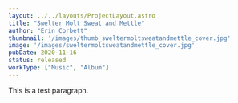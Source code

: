```yaml
---
layout: ../../layouts/ProjectLayout.astro
title: "Swelter Molt Sweat and Mettle"
author: "Erin Corbett"
thumbnail: '/images/thumb_sweltermoltsweatandmettle_cover.jpg'
image: '/images/sweltermoltsweatandmettle_cover.jpg'
pubDate: 2020-11-16
status: released
workType: ["Music", "Album"]
---
```


This is a test paragraph.
